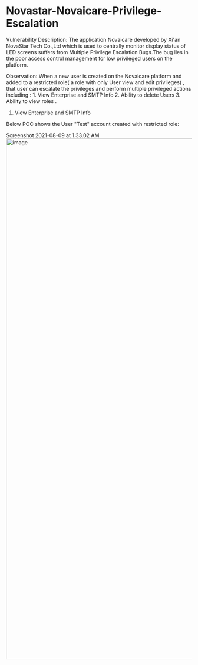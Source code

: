 # Novastar-Novaicare-Privilege-Escalation

Vulnerability Description: The application Novaicare developed by Xi'an NovaStar Tech Co.,Ltd which is used to centrally monitor display status of LED screens suffers from Multiple Privilege Escalation Bugs.The bug lies in the poor access control management for low privileged users on the platform.

Observation: When a new user is created on the Novaicare platform and added to a restricted role( a role with only User view and edit privileges) , that user can escalate the privileges and perform multiple privileged actions including : 1. View Enterprise and SMTP Info 2. Ability to delete Users 3. Ability to view roles .

1. View Enterprise and SMTP Info

Below POC shows the User "Test" account created with restricted role:

Screenshot 2021-08-09 at 1.33.02 AM<img width="1414" alt="image" src="https://user-images.githubusercontent.com/16098568/128646824-28ae4721-4c9c-4b87-8118-386cb6f05030.png">






